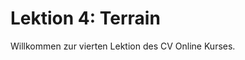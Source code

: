 <!--
author:     Leon Endris

email:      leendris@uni-koblenz.de

version:    0.0.1

language:   de

narrator:   Deutsch Female

comment:    Dies ist die vierte Lektion des
            CV Online Kurses. Hier werden 
            simple 3D Meshes in Form von Terrains
            näher erklärt.

link:       ../CSS/main.css 

script:     ../JavaScript/LiaScriptCustom.js

-->

# Lektion 4: Terrain
Willkommen zur vierten Lektion des CV Online Kurses. 